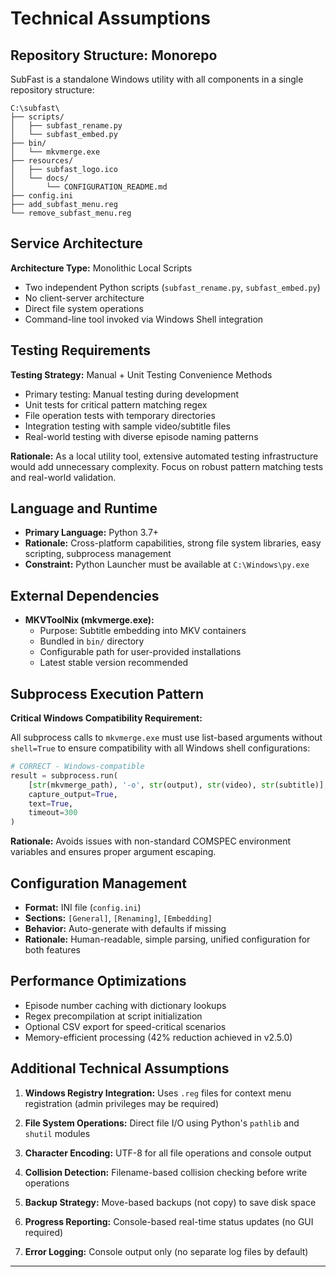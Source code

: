 # Technical Assumptions

## Repository Structure: Monorepo

SubFast is a standalone Windows utility with all components in a single repository structure:

```
C:\subfast\
├── scripts/
│   ├── subfast_rename.py
│   └── subfast_embed.py
├── bin/
│   └── mkvmerge.exe
├── resources/
│   ├── subfast_logo.ico
│   └── docs/
│       └── CONFIGURATION_README.md
├── config.ini
├── add_subfast_menu.reg
└── remove_subfast_menu.reg
```

## Service Architecture

**Architecture Type:** Monolithic Local Scripts

- Two independent Python scripts (`subfast_rename.py`, `subfast_embed.py`)
- No client-server architecture
- Direct file system operations
- Command-line tool invoked via Windows Shell integration

## Testing Requirements

**Testing Strategy:** Manual + Unit Testing Convenience Methods

- Primary testing: Manual testing during development
- Unit tests for critical pattern matching regex
- File operation tests with temporary directories
- Integration testing with sample video/subtitle files
- Real-world testing with diverse episode naming patterns

**Rationale:** As a local utility tool, extensive automated testing infrastructure would add unnecessary complexity. Focus on robust pattern matching tests and real-world validation.

## Language and Runtime

- **Primary Language:** Python 3.7+
- **Rationale:** Cross-platform capabilities, strong file system libraries, easy scripting, subprocess management
- **Constraint:** Python Launcher must be available at `C:\Windows\py.exe`

## External Dependencies

- **MKVToolNix (mkvmerge.exe):**
  - Purpose: Subtitle embedding into MKV containers
  - Bundled in `bin/` directory
  - Configurable path for user-provided installations
  - Latest stable version recommended

## Subprocess Execution Pattern

**Critical Windows Compatibility Requirement:**

All subprocess calls to `mkvmerge.exe` must use list-based arguments without `shell=True` to ensure compatibility with all Windows shell configurations:

```python
# CORRECT - Windows-compatible
result = subprocess.run(
    [str(mkvmerge_path), '-o', str(output), str(video), str(subtitle)],
    capture_output=True,
    text=True,
    timeout=300
)
```

**Rationale:** Avoids issues with non-standard COMSPEC environment variables and ensures proper argument escaping.

## Configuration Management

- **Format:** INI file (`config.ini`)
- **Sections:** `[General]`, `[Renaming]`, `[Embedding]`
- **Behavior:** Auto-generate with defaults if missing
- **Rationale:** Human-readable, simple parsing, unified configuration for both features

## Performance Optimizations

- Episode number caching with dictionary lookups
- Regex precompilation at script initialization
- Optional CSV export for speed-critical scenarios
- Memory-efficient processing (42% reduction achieved in v2.5.0)

## Additional Technical Assumptions

1. **Windows Registry Integration:** Uses `.reg` files for context menu registration (admin privileges may be required)

2. **File System Operations:** Direct file I/O using Python's `pathlib` and `shutil` modules

3. **Character Encoding:** UTF-8 for all file operations and console output

4. **Collision Detection:** Filename-based collision checking before write operations

5. **Backup Strategy:** Move-based backups (not copy) to save disk space

6. **Progress Reporting:** Console-based real-time status updates (no GUI required)

7. **Error Logging:** Console output only (no separate log files by default)

---
